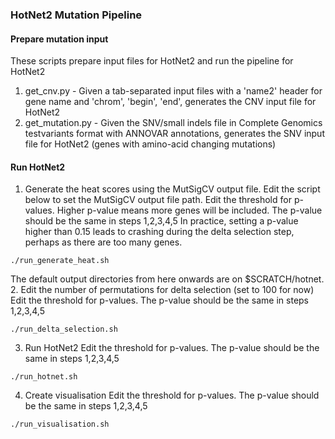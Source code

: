 ### HotNet2 Mutation Pipeline

#### Prepare mutation input
These scripts prepare input files for HotNet2 and run the pipeline for HotNet2

1. get_cnv.py - Given a tab-separated input files with a 'name2' header for gene name and 'chrom', 'begin', 'end', generates the CNV input file for HotNet2
2. get_mutation.py - Given the SNV/small indels file in Complete Genomics testvariants format with ANNOVAR annotations, generates the SNV input file for HotNet2 (genes with amino-acid changing mutations)

#### Run HotNet2
1. Generate the heat scores using the MutSigCV output file.
Edit the script below to set the MutSigCV output file path.
Edit the threshold for p-values. Higher p-value means more genes will be included. The p-value should be the same in steps 1,2,3,4,5
In practice, setting a p-value higher than 0.15 leads to crashing during the delta selection step, perhaps as there are too many genes.
```
./run_generate_heat.sh
```
The default output directories from here onwards are on $SCRATCH/hotnet.
2. Edit the number of permutations for delta selection (set to 100 for now)
Edit the threshold for p-values. The p-value should be the same in steps 1,2,3,4,5
```
./run_delta_selection.sh
```
3. Run HotNet2
Edit the threshold for p-values. The p-value should be the same in steps 1,2,3,4,5
```
./run_hotnet.sh
```
4. Create visualisation
Edit the threshold for p-values. The p-value should be the same in steps 1,2,3,4,5
```
./run_visualisation.sh
```

